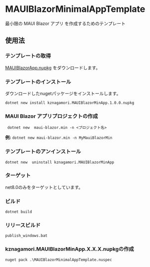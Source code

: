 # MAUIBlazorMinimalAppTemplate
最小限の MAUI Blazor アプリ を作成するためのテンプレート

## 使用法

### テンプレートの取得
[MAUIBlazorApp.nupkg](https://github.com/kznagamori/MAUIBlazorMinimalAppTemplate/releases/download/v1.0.0/kznagamori.MAUIBlazorMinApp.1.0.0.nupkg)
をダウンロードします。

### テンプレートのインストール
ダウンロードしたnugetパッケージをインストールします。
```
dotnet new install kznagamori.MAUIBlazorMinApp.1.0.0.nupkg
```

### MAUI Blazor アプリプロジェクトの作成
```
 dotnet new  maui-blazor.min -n <プロジェクト名>
```
**例:** `dotnet new maui-blazor.min -n MyMauiBlazorMin`

### テンプレートのアンインストール
```
dotnet new  uninstall kznagamori.MAUIBlazorMinApp
```

### ターゲット

net8.0のみをターゲットとしています。

### ビルド

```
dotnet build
```

### リリースビルド

```
publish_windows.bat
```

### kznagamori.MAUIBlazorMinApp.X.X.X.nupkgの作成

```
nuget pack .\MAUIBlazorMinimalAppTemplate.nuspec
```
